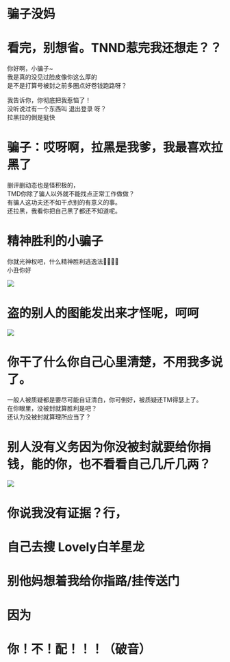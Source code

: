 # 骗子没妈
# 看完，别想省。TNND惹完我还想走？？

你好啊，小骗子~<br>
我是真的没见过脸皮像你这么厚的<br>
是不是打算号被封之前多圈点好卷钱跑路呀？<br>

我告诉你，你彻底把我惹恼了！<br>
没听说过有一个东西叫 退出登录 呀？<br>
拉黑拉的倒是挺快<br>

# 骗子：哎呀啊，拉黑是我爹，我最喜欢拉黑了

删评删动态也是怪积极的，<br>
TMD你除了骗人以外就不能找点正常工作做做？<br>
有骗人这功夫还不如干点别的有意义的事。<br>
还拉黑，我看你把自己黑了都还不知道呢。<br>

# 精神胜利的小骗子

你就光神权吧，什么精神胜利逃逸法🤣🤣🤣😋<br>
小丑你好

![](https://qg46.github.io/bilibili/item/pzmm/R%28L~I$B}@6[7_9S{1BL7}W7.jpg)

# 盗的别人的图能发出来才怪呢，呵呵

![](https://qg46.github.io/bilibili/item/pzmm/NAFTJZI9SH3AQ4F~[G2[X_0.jpg)

# 你干了什么你自己心里清楚，不用我多说了。

一般人被质疑都是要尽可能自证清白，你可倒好，被质疑还TM得瑟上了。<br>
在你眼里，没被封就算胜利是吧？<br>
还认为没被封就算理所应当了？<br>

# 别人没有义务因为你没被封就要给你捐钱，能的你，也不看看自己几斤几两？

![](https://qg46.github.io/bilibili/item/pzmm/GT7B7}W_B047HM7AUW9{ZM8.jpg)


# 你说我没有证据？行，
# 自己去搜 Lovely白羊星龙
# 别他妈想着我给你指路/挂传送门
# 因为
# 你！不！配！！！（破音）
